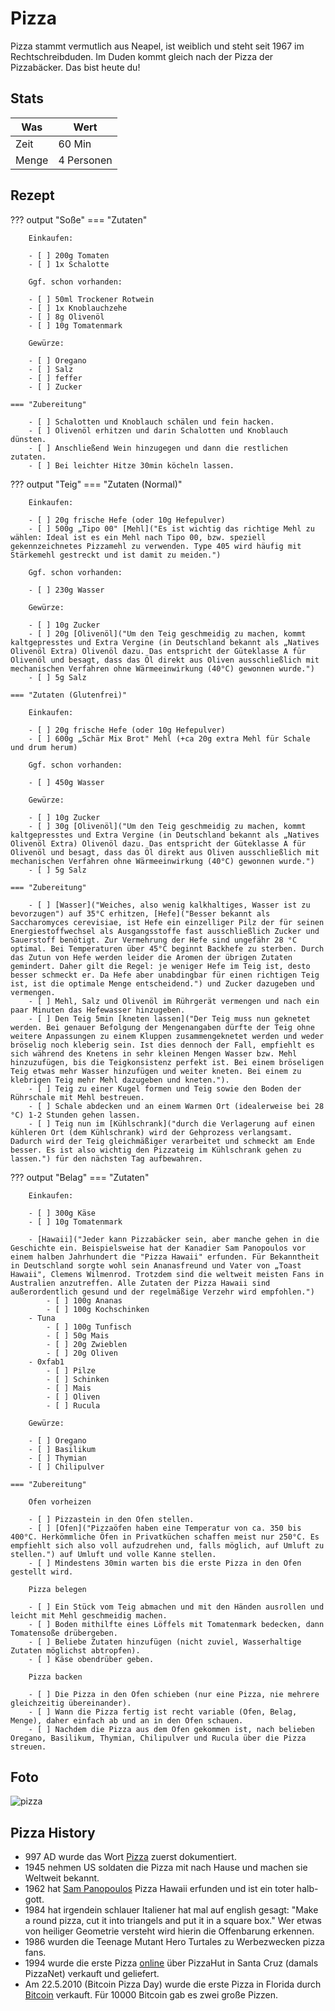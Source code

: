 # Pizza

Pizza stammt vermutlich aus Neapel, ist weiblich und steht seit 1967 im Rechtschreibduden. Im Duden kommt gleich nach der Pizza der Pizzabäcker. Das bist heute du!

## Stats

| Was   | Wert        |
|-------|-------------|
| Zeit  | 60 Min      |
| Menge | 4 Personen |

## Rezept

??? output "Soße"
    === "Zutaten"

        Einkaufen:

        - [ ] 200g Tomaten
        - [ ] 1x Schalotte

        Ggf. schon vorhanden:

        - [ ] 50ml Trockener Rotwein
        - [ ] 1x Knoblauchzehe
        - [ ] 8g Olivenöl
        - [ ] 10g Tomatenmark

        Gewürze:

        - [ ] Oregano
        - [ ] Salz
        - [ ] feffer
        - [ ] Zucker

    === "Zubereitung"

        - [ ] Schalotten und Knoblauch schälen und fein hacken.
        - [ ] Olivenöl erhitzen und darin Schalotten und Knoblauch dünsten.
        - [ ] Anschließend Wein hinzugegen und dann die restlichen zutaten.
        - [ ] Bei leichter Hitze 30min köcheln lassen.

??? output "Teig"
    === "Zutaten (Normal)"

        Einkaufen:

        - [ ] 20g frische Hefe (oder 10g Hefepulver) 
        - [ ] 500g „Tipo 00" [Mehl]("Es ist wichtig das richtige Mehl zu wählen: Ideal ist es ein Mehl nach Tipo 00, bzw. speziell gekennzeichnetes Pizzamehl zu verwenden. Type 405 wird häufig mit Stärkemehl gestreckt und ist damit zu meiden.")

        Ggf. schon vorhanden:

        - [ ] 230g Wasser
        
        Gewürze:

        - [ ] 10g Zucker
        - [ ] 20g [Olivenöl]("Um den Teig geschmeidig zu machen, kommt kaltgepresstes und Extra Vergine (in Deutschland bekannt als „Natives Olivenöl Extra) Olivenöl dazu. Das entspricht der Güteklasse A für Olivenöl und besagt, dass das Öl direkt aus Oliven ausschließlich mit mechanischen Verfahren ohne Wärmeeinwirkung (40°C) gewonnen wurde.")
        - [ ] 5g Salz

    === "Zutaten (Glutenfrei)"

        Einkaufen:

        - [ ] 20g frische Hefe (oder 10g Hefepulver) 
        - [ ] 600g „Schär Mix Brot" Mehl (+ca 20g extra Mehl für Schale und drum herum)

        Ggf. schon vorhanden:

        - [ ] 450g Wasser
        
        Gewürze:

        - [ ] 10g Zucker
        - [ ] 30g [Olivenöl]("Um den Teig geschmeidig zu machen, kommt kaltgepresstes und Extra Vergine (in Deutschland bekannt als „Natives Olivenöl Extra) Olivenöl dazu. Das entspricht der Güteklasse A für Olivenöl und besagt, dass das Öl direkt aus Oliven ausschließlich mit mechanischen Verfahren ohne Wärmeeinwirkung (40°C) gewonnen wurde.")
        - [ ] 5g Salz

    === "Zubereitung"

        - [ ] [Wasser]("Weiches, also wenig kalkhaltiges, Wasser ist zu bevorzugen") auf 35°C erhitzen, [Hefe]("Besser bekannt als Saccharomyces cerevisiae, ist Hefe ein einzelliger Pilz der für seinen Energiestoffwechsel als Ausgangsstoffe fast ausschließlich Zucker und Sauerstoff benötigt. Zur Vermehrung der Hefe sind ungefähr 28 °C optimal. Bei Temperaturen über 45°C beginnt Backhefe zu sterben. Durch das Zutun von Hefe werden leider die Aromen der übrigen Zutaten gemindert. Daher gilt die Regel: je weniger Hefe im Teig ist, desto besser schmeckt er. Da Hefe aber unabdingbar für einen richtigen Teig ist, ist die optimale Menge entscheidend.") und Zucker dazugeben und vermengen.
        - [ ] Mehl, Salz und Olivenöl im Rührgerät vermengen und nach ein paar Minuten das Hefewasser hinzugeben.
        - [ ] Den Teig 5min [kneten lassen]("Der Teig muss nun geknetet werden. Bei genauer Befolgung der Mengenangaben dürfte der Teig ohne weitere Anpassungen zu einem Kluppen zusammengeknetet werden und weder bröselig noch kleberig sein. Ist dies dennoch der Fall, empfiehlt es sich während des Knetens in sehr kleinen Mengen Wasser bzw. Mehl hinzuzufügen, bis die Teigkonsistenz perfekt ist. Bei einem bröseligen Teig etwas mehr Wasser hinzufügen und weiter kneten. Bei einem zu klebrigen Teig mehr Mehl dazugeben und kneten.").
        - [ ] Teig zu einer Kugel formen und Teig sowie den Boden der Rührschale mit Mehl bestreuen.
        - [ ] Schale abdecken und an einem Warmen Ort (idealerweise bei 28 °C) 1-2 Stunden gehen lassen.
        - [ ] Teig nun im [Kühlschrank]("durch die Verlagerung auf einen kühleren Ort (dem Kühlschrank) wird der Gehprozess verlangsamt. Dadurch wird der Teig gleichmäßiger verarbeitet und schmeckt am Ende besser. Es ist also wichtig den Pizzateig im Kühlschrank gehen zu lassen.") für den nächsten Tag aufbewahren.
   
??? output "Belag"
    === "Zutaten"

        Einkaufen:

        - [ ] 300g Käse
        - [ ] 10g Tomatenmark

        - [Hawaii]("Jeder kann Pizzabäcker sein, aber manche gehen in die Geschichte ein. Beispielsweise hat der Kanadier Sam Panopoulos vor einem halben Jahrhundert die "Pizza Hawaii" erfunden. Für Bekanntheit in Deutschland sorgte wohl sein Ananasfreund und Vater von „Toast Hawaii", Clemens Wilmenrod. Trotzdem sind die weltweit meisten Fans in Australien anzutreffen. Alle Zutaten der Pizza Hawaii sind außerordentlich gesund und der regelmäßige Verzehr wird empfohlen.")
            - [ ] 100g Ananas
            - [ ] 100g Kochschinken
        - Tuna
            - [ ] 100g Tunfisch
            - [ ] 50g Mais
            - [ ] 20g Zwieblen
            - [ ] 20g Oliven
        - 0xfab1
            - [ ] Pilze
            - [ ] Schinken
            - [ ] Mais
            - [ ] Oliven
            - [ ] Rucula

        Gewürze:

        - [ ] Oregano
        - [ ] Basilikum
        - [ ] Thymian
        - [ ] Chilipulver        

    === "Zubereitung"

        Ofen vorheizen

        - [ ] Pizzastein in den Ofen stellen.
        - [ ] [Ofen]("Pizzaöfen haben eine Temperatur von ca. 350 bis 400°C. Herkömmliche Öfen in Privatküchen schaffen meist nur 250°C. Es empfiehlt sich also voll aufzudrehen und, falls möglich, auf Umluft zu stellen.") auf Umluft und volle Kanne stellen.
        - [ ] Mindestens 30min warten bis die erste Pizza in den Ofen gestellt wird.

        Pizza belegen

        - [ ] Ein Stück vom Teig abmachen und mit den Händen ausrollen und leicht mit Mehl geschmeidig machen.
        - [ ] Boden mithilfte eines Löffels mit Tomatenmark bedecken, dann Tomatensoße drübergeben.
        - [ ] Beliebe Zutaten hinzufügen (nicht zuviel, Wasserhaltige Zutaten möglichst abtropfen).
        - [ ] Käse obendrüber geben.

        Pizza backen

        - [ ] Die Pizza in den Ofen schieben (nur eine Pizza, nie mehrere gleichzeitig übereinander).
        - [ ] Wann die Pizza fertig ist recht variable (Ofen, Belag, Menge), daher einfach ab und an in den Ofen schauen.
        - [ ] Nachdem die Pizza aus dem Ofen gekommen ist, nach belieben Oregano, Basilikum, Thymian, Chilipulver und Rucula über die Pizza streuen.

## Foto

![pizza](_pizza.webp)

## Pizza History

- 997 AD wurde das Wort [Pizza](https://en.wikipedia.org/wiki/History_of_pizza) zuerst dokumentiert.
- 1945 nehmen US soldaten die Pizza mit nach Hause und machen sie Weltweit bekannt.
- 1962 hat [Sam Panopoulos](https://en.wikipedia.org/wiki/Sam_Panopoulos) Pizza Hawaii erfunden und ist ein toter halb-gott.
- 1984 hat irgendein schlauer Italiener hat mal auf english gesagt: "Make a round pizza, cut it into triangels and put it in a square box." Wer etwas von heiliger Geometrie versteht wird hierin die Offenbarung erkennen.
- 1986 wurden die Teenage Mutant Hero Turtales zu Werbezwecken pizza fans.
- 1994 wurde die erste Pizza [online](https://thehistoryoftheweb.com/postscript/pizzanet/) über PizzaHut in Santa Cruz (damals PizzaNet) verkauft und geliefert.
- Am 22.5.2010 (Bitcoin Pizza Day) wurde die erste Pizza in Florida durch [Bitcoin](https://de.wikipedia.org/wiki/Bitcoin) verkauft. Für 10000 Bitcoin gab es zwei große Pizzen.

